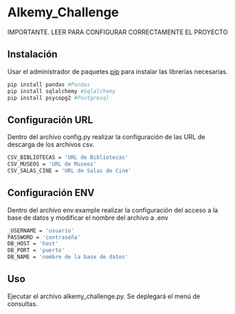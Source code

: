 # Alkemy_Challenge

IMPORTANTE. LEER PARA CONFIGURAR CORRECTAMENTE EL PROYECTO

## Instalación

Usar el administrador de paquetes [pip](https://pip.pypa.io/en/stable/) para instalar las librerías necesarias.

```bash
pip install pandas #Pandas
pip install sqlalchemy #Sqlalchemy
pip install psycopg2 #Postgresql

```
## Configuración URL
Dentro del archivo config.py realizar la configuración de las URL de descarga de los archivos csv.

```bash
CSV_BIBLIOTECAS = 'URL de Bibliotecas'
CSV_MUSEOS = 'URL de Museos'
CSV_SALAS_CINE = 'URL de Salas de Cine'

```
## Configuración ENV
Dentro del archivo env.example realizar la configuración del acceso a la base de datos y modificar el nombre del archivo a .env
```bash
_USERNAME = 'usuario'
PASSWORD = 'contraseña'
DB_HOST = 'host'
DB_PORT = 'puerto'
DB_NAME = 'nombre de la base de datos'
```


## Uso
Ejecutar el archivo alkemy_challenge.py. Se deplegará el menú de consultas.
